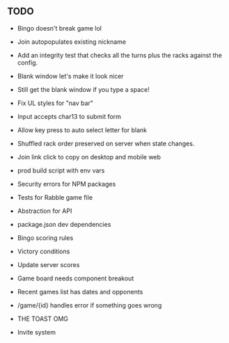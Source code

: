 ## TODO

- Bingo doesn't break game lol

- Join autopopulates existing nickname

- Add an integrity test that checks all the turns plus the racks against the config.

- Blank window let's make it look nicer
- Still get the blank window if you type a space!

- Fix UL styles for "nav bar"

- Input accepts char13 to submit form
- Allow key press to auto select letter for blank

- Shuffled rack order preserved on server when state changes.
- Join link click to copy on desktop and mobile web

- prod build script with env vars
- Security errors for NPM packages
- Tests for Rabble game file
- Abstraction for API
- package.json dev dependencies

- Bingo scoring rules
- Victory conditions
- Update server scores

- Game board needs component breakout

- Recent games list has dates and opponents
- /game/{id} handles error if something goes wrong

- THE TOAST OMG

- Invite system
